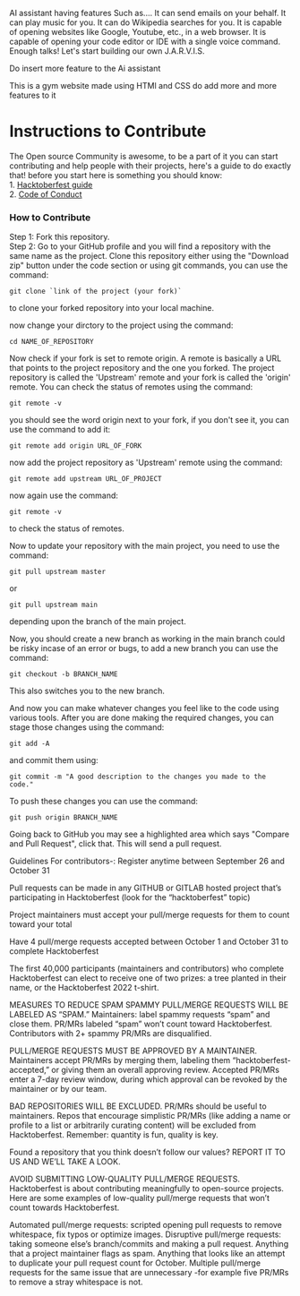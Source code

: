 AI assistant having features Such as.... 
It can send emails on your behalf.
It can play music for you.
It can do Wikipedia searches for you.
It is capable of opening websites like Google, Youtube, etc., in a web browser.
It is capable of opening your code editor or IDE with a single voice command.
Enough talks! Let's start building our own J.A.R.V.I.S.

Do insert more feature to the Ai assistant 



This is a gym website made using HTMl and CSS do add more and more features to it 

<h1>Instructions to Contribute</h1>
The Open source Community is awesome, to be a part of it you can start contributing and help people with their projects, here's a guide to do exactly that!
before you start here is something you should know:
<br>
1. <a href = "https://hacktoberfest.com/participation/">Hacktoberfest guide</a> <br>
2. <a href = "https://opensource.guide/code-of-conduct/">Code of Conduct</a>

<h3> How to Contribute </h3>
<p>
 Step 1: Fork this repository. <br>
 Step 2: Go to your GitHub profile and you will find a repository with the same name as the project. Clone this repository either using the "Download zip" button under the code section or using git commands,
         you can use the command:
  
    git clone `link of the project (your fork)`
  
  to clone your forked repository into your local machine.

  now change your dirctory to the project using the command:
  
    cd NAME_OF_REPOSITORY
  
 Now check if your fork is set to remote origin. A remote is basically a URL that points to the project repository and the one you forked. The project repository is called the 'Upstream' remote and your fork is called the 'origin' remote. You can check the status of remotes using the command: 
  
    git remote -v 
  
  you should see the word origin next to your fork, if you don't see it, you can use the command to add it: 
  
    git remote add origin URL_OF_FORK
  
  now add the project repository as 'Upstream' remote using the command:
  
    git remote add upstream URL_OF_PROJECT
  
  now again use the command:
  
    git remote -v
  
  to check the status of remotes.
  
  
  Now to update your repository with the main project, you need to use the command:
  
    git pull upstream master
  
  or
  
    git pull upstream main
  
  depending upon the branch of the main project.
  
  Now, you should create a new branch as working in the main branch could be risky incase of an error or bugs, to add a new branch you can use the command:
  
    git checkout -b BRANCH_NAME
  
  This also switches you to the new branch.
  
  And now you can make whatever changes you feel like to the code using various tools.
  After you are done making the required changes, you can stage those changes using the command: 
    
    git add -A
  
  and commit them using:
  
    git commit -m "A good description to the changes you made to the code."
  
  To push these changes you can use the command:
  
    git push origin BRANCH_NAME
  
  Going back to GitHub you may see a highlighted area which says "Compare and Pull Request", click that.
  This will send a pull request.
 
 Guidelines For contributors-:
 Register anytime between September 26 and October 31

Pull requests can be made in any GITHUB or GITLAB hosted project that’s participating in Hacktoberfest (look for the “hacktoberfest” topic)

Project maintainers must accept your pull/merge requests for them to count toward your total

Have 4 pull/merge requests accepted between October 1 and October 31 to complete Hacktoberfest

The first 40,000 participants (maintainers and contributors) who complete Hacktoberfest can elect to receive one of two prizes: a tree planted in their name, or the Hacktoberfest 2022 t-shirt.
 
 MEASURES TO REDUCE SPAM
SPAMMY PULL/MERGE REQUESTS WILL BE LABELED AS “SPAM.”
Maintainers: label spammy requests “spam” and close them. PR/MRs labeled “spam” won’t count toward Hacktoberfest. Contributors with 2+ spammy PR/MRs are disqualified.

PULL/MERGE REQUESTS MUST BE APPROVED BY A MAINTAINER.
Maintainers accept PR/MRs by merging them, labeling them “hacktoberfest-accepted,” or giving them an overall approving review. Accepted PR/MRs enter a 7-day review window, during which approval can be revoked by the maintainer or by our team.

BAD REPOSITORIES WILL BE EXCLUDED.
PR/MRs should be useful to maintainers. Repos that encourage simplistic PR/MRs (like adding a name or profile to a list or arbitrarily curating content) will be excluded from Hacktoberfest. Remember: quantity is fun, quality is key.

Found a repository that you think doesn’t follow our values? REPORT IT TO US AND WE’LL TAKE A LOOK.

AVOID SUBMITTING LOW-QUALITY PULL/MERGE REQUESTS.
Hacktoberfest is about contributing meaningfully to open-source projects. Here are some examples of low-quality pull/merge requests that won’t count towards Hacktoberfest.

Automated pull/merge requests: scripted opening pull requests to remove whitespace, fix typos or optimize images.
Disruptive pull/merge requests: taking someone else’s branch/commits and making a pull request.
Anything that a project maintainer flags as spam.
Anything that looks like an attempt to duplicate your pull request count for October.
Multiple pull/merge requests for the same issue that are unnecessary -for example five PR/MRs to remove a stray whitespace is not.



  
